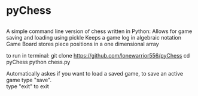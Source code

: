 # pyChess
##
A simple command line version of chess written in Python:
Allows for game saving and loading using pickle
Keeps a game log in algebraic notation
Game Board stores piece positions in a one dimensional array 


to run in terminal:
git clone https://github.com/lonewarrior556/pyChess
cd pyChess
python chess.py

Automatically askes if you want to load a saved game, to save an active game type "save".  
type "exit" to exit


